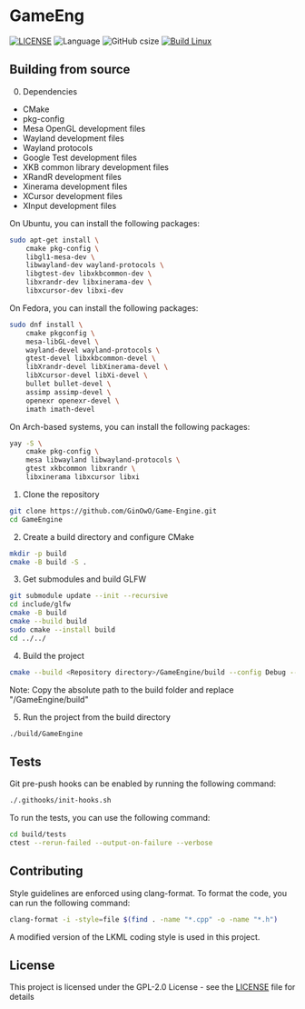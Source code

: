 # GameEng
[![LICENSE](https://img.shields.io/github/license/GinOwO/GameEng?color=blue)](LICENSE) ![Language](https://img.shields.io/badge/Language-C%2B%2B-brightgreen) ![GitHub csize](https://img.shields.io/github/languages/code-size/GinOwO/GameEng) [![Build Linux](https://github.com/GinOwO/GameEngine/actions/workflows/cmake-multi-platform.yml/badge.svg?event=push)](https://github.com/GinOwO/GameEngine/actions/workflows/cmake-multi-platform.yml)

## Building from source
0. Dependencies
- CMake
- pkg-config
- Mesa OpenGL development files
- Wayland development files
- Wayland protocols
- Google Test development files
- XKB common library development files
- XRandR development files
- Xinerama development files
- XCursor development files
- XInput development files

On Ubuntu, you can install the following packages:
```bash
sudo apt-get install \
	cmake pkg-config \
	libgl1-mesa-dev \
	libwayland-dev wayland-protocols \
	libgtest-dev libxkbcommon-dev \
	libxrandr-dev libxinerama-dev \
	libxcursor-dev libxi-dev
```

On Fedora, you can install the following packages:
```bash
sudo dnf install \
	cmake pkgconfig \
	mesa-libGL-devel \
	wayland-devel wayland-protocols \
	gtest-devel libxkbcommon-devel \
	libXrandr-devel libXinerama-devel \
	libXcursor-devel libXi-devel \
	bullet bullet-devel \
	assimp assimp-devel \
	openexr openexr-devel \
	imath imath-devel
```

On Arch-based systems, you can install the following packages:
```bash
yay -S \
	cmake pkg-config \
	mesa libwayland libwayland-protocols \
	gtest xkbcommon libxrandr \
	libxinerama libxcursor libxi
```

1. Clone the repository
```bash
git clone https://github.com/GinOwO/Game-Engine.git
cd GameEngine
```

2. Create a build directory and configure CMake
```bash
mkdir -p build
cmake -B build -S .
```

3. Get submodules and build GLFW
```bash
git submodule update --init --recursive
cd include/glfw
cmake -B build
cmake --build build
sudo cmake --install build
cd ../../
```

4. Build the project
```bash
cmake --build <Repository directory>/GameEngine/build --config Debug --target all --
```
Note: Copy the absolute path to the build folder and replace "<Repository Directory>/GameEngine/build"

5. Run the project from the build directory
```bash
./build/GameEngine
```

## Tests
Git pre-push hooks can be enabled by running the following command:
```bash
./.githooks/init-hooks.sh
```

To run the tests, you can use the following command:
```bash
cd build/tests
ctest --rerun-failed --output-on-failure --verbose
```

## Contributing
Style guidelines are enforced using clang-format. To format the code, you can run the following command:
```bash
clang-format -i -style=file $(find . -name "*.cpp" -o -name "*.h")
```

A modified version of the LKML coding style is used in this project.

## License
This project is licensed under the GPL-2.0 License - see the [LICENSE](LICENSE) file for details
